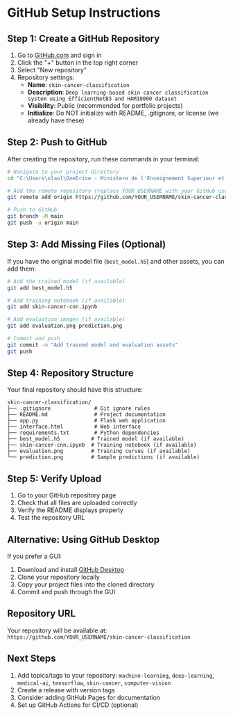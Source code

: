 # GitHub Setup Instructions

## Step 1: Create a GitHub Repository

1. Go to [GitHub.com](https://github.com) and sign in
2. Click the "+" button in the top right corner
3. Select "New repository"
4. Repository settings:
   - **Name**: `skin-cancer-classification`
   - **Description**: `Deep learning-based skin cancer classification system using EfficientNetB3 and HAM10000 dataset`
   - **Visibility**: Public (recommended for portfolio projects)
   - **Initialize**: Do NOT initialize with README, .gitignore, or license (we already have these)

## Step 2: Push to GitHub

After creating the repository, run these commands in your terminal:

```bash
# Navigate to your project directory
cd "C:\Users\olaol\OneDrive - Ministere de l'Enseignement Superieur et de la Recherche Scientifique\Bureau\New folder (2)\All_project_finale\skin cancer"

# Add the remote repository (replace YOUR_USERNAME with your GitHub username)
git remote add origin https://github.com/YOUR_USERNAME/skin-cancer-classification.git

# Push to GitHub
git branch -M main
git push -u origin main
```

## Step 3: Add Missing Files (Optional)

If you have the original model file (`best_model.h5`) and other assets, you can add them:

```bash
# Add the trained model (if available)
git add best_model.h5

# Add training notebook (if available)  
git add skin-cancer-cnn.ipynb

# Add evaluation images (if available)
git add evaluation.png prediction.png

# Commit and push
git commit -m "Add trained model and evaluation assets"
git push
```

## Step 4: Repository Structure

Your final repository should have this structure:

```
skin-cancer-classification/
├── .gitignore              # Git ignore rules
├── README.md               # Project documentation
├── app.py                  # Flask web application
├── interface.html          # Web interface
├── requirements.txt        # Python dependencies
├── best_model.h5          # Trained model (if available)
├── skin-cancer-cnn.ipynb  # Training notebook (if available)
├── evaluation.png         # Training curves (if available)
└── prediction.png         # Sample predictions (if available)
```

## Step 5: Verify Upload

1. Go to your GitHub repository page
2. Check that all files are uploaded correctly
3. Verify the README displays properly
4. Test the repository URL

## Alternative: Using GitHub Desktop

If you prefer a GUI:

1. Download and install [GitHub Desktop](https://desktop.github.com/)
2. Clone your repository locally
3. Copy your project files into the cloned directory
4. Commit and push through the GUI

## Repository URL

Your repository will be available at:
`https://github.com/YOUR_USERNAME/skin-cancer-classification`

## Next Steps

1. Add topics/tags to your repository: `machine-learning`, `deep-learning`, `medical-ai`, `tensorflow`, `skin-cancer`, `computer-vision`
2. Create a release with version tags
3. Consider adding GitHub Pages for documentation
4. Set up GitHub Actions for CI/CD (optional)